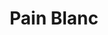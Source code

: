 ---
layout: recette
categories: [recettes]
hidden: true
lang: fr
sitemap: false
title: Pain Blanc
type: boulangerie
pour: pour 4 petites baguettes
ingredients: 
  - nom: farine T55
    qte: 310
    unite: gr
  - nom: levure sèche
    qte: 3
    unite: gr
  - nom: eau
    qte: 190
    unite: gr
  - nom: sel
    qte: 6
    unite: gr
etapes:
  - label: Poolish (la veille - soir)
    details:
      - Dans un saladier, verser 150 grammes de farine
      - Ajouter 1 gramme de levure sèche
      - Ajouter 150 grammes d'eau à 30°C
      - Mélanger, couvrir et laisser à température ambiante pour la nuit (12h maximum)
  - label: Pétrissage et Pointage (le lendemain - matin)
    details:
      - label: Activer 2 grammes de levure sèche avec les 40 grammes d'eau
        link: /cuisine/levure
      - Dans le récipient de la machine à pain, verser la poolish
      - Ajouter le mélange eau-levure
      - Ajouter 160 grammes de farine
      - Ajouter le sel
      - Lancer le programme "pétrissage seulement" (sans cuisson, 1h30 avec pointage)
  - label: Division, Boulage et Détente
    details:
      - Diviser en pâtons de poids égal
      - Bouler
      - Laisser une détente de 5 minutes
  - label: Façonnage
    details:
      - Façonner en petits pains
      - Laisser reposer 1 heure
      - Grigner
cuissonMinutes: 15
cuisson: 
  - Placer un verre d'eau bouillante dans le four
  - Cuire 15 à 18 minutes à 250°C 
  - Laisser refroidir sur une grille 10 minutes
---